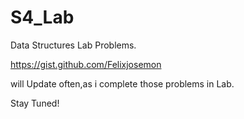 # S4_Lab
Data Structures Lab Problems.

https://gist.github.com/Felixjosemon

will Update often,as i complete those problems in Lab.

Stay Tuned!
